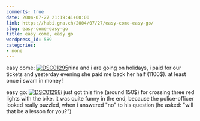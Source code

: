 ```yaml
---
comments: true
date: 2004-07-27 21:19:41+00:00
link: https://habi.gna.ch/2004/07/27/easy-come-easy-go/
slug: easy-come-easy-go
title: easy come, easy go
wordpress_id: 589
categories:
- none
---
```


easy come: 
[![DSC01295](https://habi.gna.ch/blog/images/DSC01295-tm.jpg)](https://habi.gna.ch/blog/images/DSC01295.JPG)nina and i are going on holidays, i paid for our tickets and yesterday evening she paid me back her half (1100$).
at least once i swam in money!    

easy go:
[![DSC01298](https://habi.gna.ch/blog/images/DSC01298-tm.jpg)](https://habi.gna.ch/blog/images/DSC01298.JPG)i just got this fine (around 150$) for crossing three red lights with the bike. 
it was quite funny in the end, because the police-officer looked really puzzled, when i answered "no" to his question (he asked: "will that be a lesson for you?")
